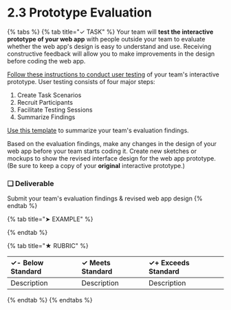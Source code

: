 # 2.3 Prototype Evaluation

{% tabs %}
{% tab title="✓ TASK" %}
Your team will **test the interactive prototype of your web app** with people outside your team to evaluate whether the web app's design is easy to understand and use. Receiving constructive feedback will allow you to make improvements in the design before coding the web app.

[Follow these instructions to conduct user testing](https://docs.idew.org/principles-and-practices/practices/design-practices/user-testing) of your team's interactive prototype. User testing consists of four major steps:

1. Create Task Scenarios
2. Recruit Participants
3. Facilitate Testing Sessions
4. Summarize Findings

[Use this template](https://drive.google.com/open?id=1Axgyn6N2p7DMMRFWmX5m2AF_ie8GtYJfuW6wQm2K-BI) to summarize your team's evaluation findings.

Based on the evaluation findings, make any changes in the design of your web app before your team starts coding it. Create new sketches or mockups to show the revised interface design for the web app prototype.  \(Be sure to keep a copy of your **original** interactive prototype.\)

### **❏ Deliverable**

Submit your team's evaluation findings & revised web app design
{% endtab %}

{% tab title="➤ EXAMPLE" %}

{% endtab %}

{% tab title="★ RUBRIC" %}


| **✓- Below Standard** | **✓ Meets Standard** | **✓+ Exceeds Standard** |
| :--- | :--- | :--- |
| Description | Description | Description |
{% endtab %}
{% endtabs %}

